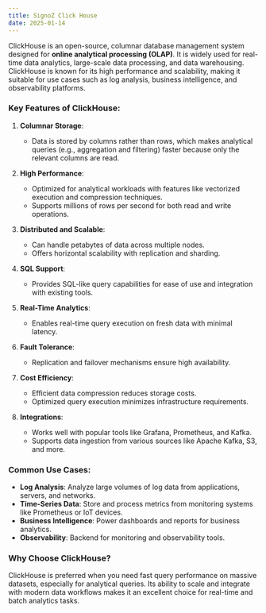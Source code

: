 ```yaml
---
title: SignoZ Click House
date: 2025-01-14
---
```


ClickHouse is an open-source, columnar database management system designed for **online analytical processing (OLAP)**. It is widely used for real-time data analytics, large-scale data processing, and data warehousing. ClickHouse is known for its high performance and scalability, making it suitable for use cases such as log analysis, business intelligence, and observability platforms.

### Key Features of ClickHouse:

1. **Columnar Storage**:
    - Data is stored by columns rather than rows, which makes analytical queries (e.g., aggregation and filtering) faster because only the relevant columns are read.

2. **High Performance**:
    - Optimized for analytical workloads with features like vectorized execution and compression techniques.
    - Supports millions of rows per second for both read and write operations.

3. **Distributed and Scalable**:    
    - Can handle petabytes of data across multiple nodes.
    - Offers horizontal scalability with replication and sharding.

4. **SQL Support**:
    - Provides SQL-like query capabilities for ease of use and integration with existing tools.

5. **Real-Time Analytics**:    
    - Enables real-time query execution on fresh data with minimal latency.

6. **Fault Tolerance**:    
    - Replication and failover mechanisms ensure high availability.

7. **Cost Efficiency**:
    - Efficient data compression reduces storage costs.
    - Optimized query execution minimizes infrastructure requirements.

8. **Integrations**:    
    - Works well with popular tools like Grafana, Prometheus, and Kafka.
    - Supports data ingestion from various sources like Apache Kafka, S3, and more.

### Common Use Cases:

- **Log Analysis**: Analyze large volumes of log data from applications, servers, and networks.
- **Time-Series Data**: Store and process metrics from monitoring systems like Prometheus or IoT devices.
- **Business Intelligence**: Power dashboards and reports for business analytics.
- **Observability**: Backend for monitoring and observability tools.

### Why Choose ClickHouse?

ClickHouse is preferred when you need fast query performance on massive datasets, especially for analytical queries. Its ability to scale and integrate with modern data workflows makes it an excellent choice for real-time and batch analytics tasks.





